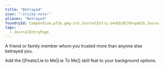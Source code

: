 ```yaml
---
title: "Betrayed"
icon: ":sticky-note:"
aliases: "Betrayed"
foundryId: Compendium.pf2e.gmg-srd.JournalEntry.e4nkDjB1Y6nqaK2G.JournalEntryPage.QYb9IipE41Llf4mU
tags:
  - JournalEntryPage
---
```

A friend or family member whom you trusted more than anyone else betrayed you.

Add the [[Feats/Lie to Me|Lie To Me]] skill feat to your background options.